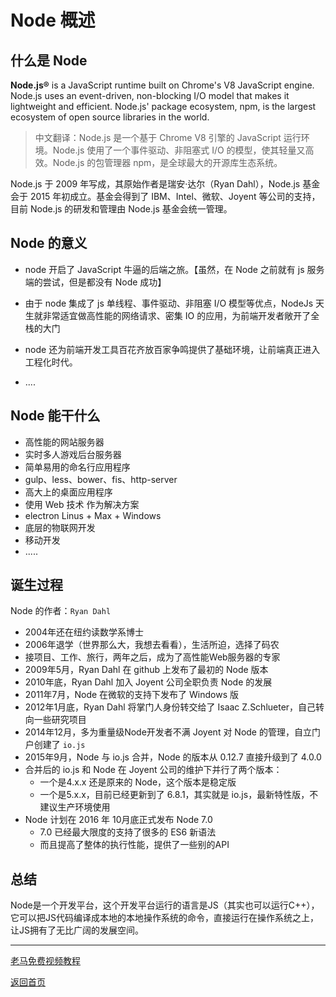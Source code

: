 ﻿# Node 概述

## 什么是 Node

**Node.js®** is a JavaScript runtime built on Chrome's V8 JavaScript engine. Node.js uses an event-driven, non-blocking I/O model that makes it lightweight and efficient. Node.js' package ecosystem, npm, is the largest ecosystem of open source libraries in the world.

> 中文翻译：Node.js 是一个基于 Chrome V8 引擎的 JavaScript 运行环境。Node.js 使用了一个事件驱动、非阻塞式 I/O 的模型，使其轻量又高效。Node.js 的包管理器 npm，是全球最大的开源库生态系统。

Node.js 于 2009 年写成，其原始作者是瑞安·达尔（Ryan Dahl），Node.js 基金会于 2015 年初成立。基金会得到了 IBM、Intel、微软、Joyent 等公司的支持，目前 Node.js 的研发和管理由 Node.js 基金会统一管理。

## Node 的意义

* node 开启了 JavaScript 牛逼的后端之旅。【虽然，在 Node 之前就有 js 服务端的尝试，但是都没有 Node 成功】

* 由于 node 集成了 js 单线程、事件驱动、非阻塞 I/O 模型等优点，NodeJs 天生就非常适宜做高性能的网络请求、密集 IO 的应用，为前端开发者敞开了全栈的大门

* node 还为前端开发工具百花齐放百家争鸣提供了基础环境，让前端真正进入工程化时代。

* ....

## Node 能干什么

* 高性能的网站服务器
* 实时多人游戏后台服务器
* 简单易用的命名行应用程序
* gulp、less、bower、fis、http-server
* 高大上的桌面应用程序
* 使用 Web 技术 作为解决方案
* electron Linus + Max + Windows
* 底层的物联网开发
* 移动开发
* .....

## 诞生过程

Node 的作者：`Ryan Dahl`

- 2004年还在纽约读数学系博士
- 2006年退学（世界那么大，我想去看看），生活所迫，选择了码农
- 接项目、工作、旅行，两年之后，成为了高性能Web服务器的专家
- 2009年5月，Ryan Dahl 在 github 上发布了最初的 Node 版本
- 2010年底，Ryan Dahl 加入 Joyent 公司全职负责 Node 的发展
- 2011年7月，Node 在微软的支持下发布了 Windows 版
- 2012年1月底，Ryan Dahl 将掌门人身份转交给了 Isaac Z.Schlueter，自己转向一些研究项目
- 2014年12月，多为重量级Node开发者不满 Joyent 对 Node 的管理，自立门户创建了 `io.js`
- 2015年9月，Node 与 io.js 合并，Node 的版本从 0.12.7 直接升级到了 4.0.0
- 合并后的 io.js 和 Node 在 Joyent 公司的维护下并行了两个版本：
  + 一个是4.x.x  还是原来的 Node，这个版本是稳定版
  + 一个是5.x.x，目前已经更新到了 6.8.1，其实就是 io.js，最新特性版，不建议生产环境使用
- Node 计划在 2016 年 10月底正式发布 Node 7.0
  + 7.0 已经最大限度的支持了很多的 ES6 新语法
  + 而且提高了整体的执行性能，提供了一些别的API


## 总结

Node是一个开发平台，这个开发平台运行的语言是JS（其实也可以运行C++），它可以把JS代码编译成本地的本地操作系统的命令，直接运行在操作系统之上，让JS拥有了无比广阔的发展空间。


---

[老马免费视频教程](https://qtxh.ke.qq.com)

[返回首页](../readme.md)
